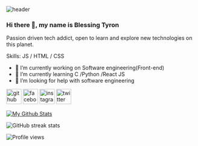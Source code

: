 <!--
**Blessingdev233/blessingdev233** is a ✨ _special_ ✨ repository because its `README.md` (this file) appears on your GitHub profile.

Here are some ideas to get you started:

- 🔭 I’m currently working on ...
- 🌱 I’m currently learning ...
- 👯 I’m looking to collaborate on ...
- 🤔 I’m looking for help with ...
- 💬 Ask me about ...
- 📫 How to reach me: ...
- 😄 Pronouns: ...
- ⚡ Fun fact: ...
-->

![header](https://capsule-render.vercel.app/api?type=wave&color=gradient&height=300&section=footer&text=capsule%20render&fontSize=90)
### Hi there 👋, my name is Blessing Tyron

Passion driven tech addict, open to learn and explore new technologies on this planet.

Skills:  JS / HTML / CSS

- 🔭 I’m currently working on Software engineering(Front-end) 
- 🌱 I’m currently learning C /Python /React JS
- 🤔 I’m looking for help with software engineering 


[<img src='https://cdn.jsdelivr.net/npm/simple-icons@3.0.1/icons/github.svg' alt='github' height='40'>](https://github.com/Blessingdev233)  [<img src='https://cdn.jsdelivr.net/npm/simple-icons@3.0.1/icons/facebook.svg' alt='facebook' height='40'>](https://www.facebook.com/BlessingTetteh )  [<img src='https://cdn.jsdelivr.net/npm/simple-icons@3.0.1/icons/instagram.svg' alt='instagram' height='40'>](https://www.instagram.com/tyronshotit/)  [<img src='https://cdn.jsdelivr.net/npm/simple-icons@3.0.1/icons/twitter.svg' alt='twitter' height='40'>](https://twitter.com/xlense)  

[![My Github Stats](https://github-readme-stats.vercel.app/api?username=Blessingdev233)](https://github.com/anuraghazra/github-readme-stats)

![GitHub streak stats](https://github-readme-streak-stats.herokuapp.com/?user=Blessingdev233)  

![Profile views](https://gpvc.arturio.dev/Blessingdev233)  
